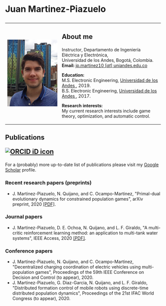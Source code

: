 
<html>
<h1>
<p> <b>Juan Martinez-Piazuelo</b> </p>
</h1>

<table border="0" cellpadding="5" cellspacing="0" width="100%">
  <tbody>
    <tr>
      <td width="35%">
      <img src="https://raw.githubusercontent.com/Martinez-Piazuelo/martinez-piazuelo.github.io/master/images/photo.png"
           alt="Photo"
           width="225" />
      </td>
      <td valign="top" width="65%">
      <h2>
      <p> <b>About me</b> <br> </p>
      </h2>
      <p>Instructor, Departamento de Ingeniería Eléctrica y Electrónica, <br>
      Universidad de los Andes, Bogotá, Colombia. <br>
      <b>Email:</b> <a href = "mailto: jp.martinez10@uniandes.edu.co"> jp.martinez10 [<i>at</i>] uniandes.edu.co </a>
      </p>
      <p> </p>
      <p><b>Education:</b> <br>
         M.S. Electronic Engineering, <a href="https://uniandes.edu.co"> Universidad de los Andes </a>, 2019. <br>
         B.S. Electronic Engineering, <a href="https://uniandes.edu.co"> Universidad de los Andes </a>, 2017.         
      </p>
      <p> </p>
      <p><b>Research interests:</b> <br>
         My current research interests include game theory, optimization, and automatic control. 
      </p>
      </td>
    </tr>
  </tbody>
</table>

<h2>
<p> <b>Publications</b> 
<div itemscope itemtype="https://schema.org/Person"><a itemprop="sameAs" content="https://orcid.org/0000-0002-3032-0502" href="https://orcid.org/0000-0002-3032-0502" target="orcid.widget" rel="me noopener noreferrer" style="vertical-align:top;"><img src="https://orcid.org/sites/default/files/images/orcid_16x16.png" style="width:1em;margin-right:.5em;" alt="ORCID iD icon"></a></div>
</p>
</h2>


<p> For a (probably) more up-to-date list of publications please visit my <a href="https://scholar.google.com/citations?user=lSaf1NgAAAAJ&hl=es">Google Scholar</a> profile.</p>

<h3>
<p> <b>Recent research papers (preprints)</b> </p>
</h3>
<ul>

<li> J. Martinez-Piazuelo, N. Quijano, and C. Ocampo-Martinez, "Primal-dual evolutionary dynamics for constrained population games", 
arXiv preprint, 2020 <a href="https://arxiv.org/pdf/2008.09089.pdf">[PDF]</a>. 
</li>

</ul>

<h3>
<p> <b>Journal papers</b> </p>
</h3>
<ul>

<li> J. Martinez-Piazuelo, D. E. Ochoa, N. Quijano, and L. F. Giraldo, "A multi-critic reinforcement learning method: an application to multi-tank water systems", IEEE Access, 2020 <a href="https://ieeexplore.ieee.org/stamp/stamp.jsp?arnumber=9200594">[PDF]</a>.
</li>

</ul>


<h3>
<p> <b>Conference papers</b> </p>
</h3>
<ul>

<li> J. Martinez-Piazuelo, N. Quijano, and C. Ocampo-Martinez, "Decentralized charging coordination of electric vehicles using multi-population games", Proceedings of the 59th IEEE Conference on Decision and Control (to appear), 2020.
</li>

<li> J. Martinez-Piazuelo, G. Diaz-Garcia, N. Quijano, and L. F. Giraldo, "Distributed formation control of mobile robots using discrete-time distributed population dynamics", Proceedings of the 21st IFAC World Congress (to appear), 2020.
</li>

</ul>

</html>



